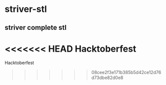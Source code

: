 # striver-stl
## striver complete stl

<<<<<<< HEAD
Hacktoberfest
=======
Hacktoberfest
>>>>>>> 08cee2f3e171b385b5d42ce12d76d73dbe82d0e8
